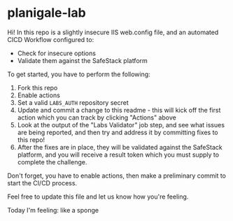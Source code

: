 # planigale-lab

Hi! In this repo is a slightly insecure IIS web.config file, and an automated CICD Workflow configured to:
* Check for insecure options
* Validate them against the SafeStack platform

To get started, you have to perform the following:
1. Fork this repo
2. Enable actions
3. Set a valid `LABS_AUTH` repository secret
4. Update and commit a change to this readme - this will kick off the first action which you can track by clicking "Actions" above
5. Look at the output of the "Labs Validator" job step, and see what issues are being reported, and then try and address it by committing fixes to this repo!
6. After the fixes are in place, they will be validated against the SafeStack platform, and you will receive a result token which you must supply to complete the challenge.

Don't forget, you have to enable actions, then make a preliminary commit to start the CI/CD process.

Feel free to update this file and let us know how you're feeling.

Today I'm feeling: like a sponge

